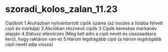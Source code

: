 # szoradi_kolos_zalan_11.23

Cipőbolt
1.Áruházban nyilvántartott cipők száma (az összes a listába felvett cipő és márkája)
2.Akcióban részvevő cipők
3 Cipők keresése márkanév alapján
4.Státusz ellenőrzés (Meg kell adni a cipő nevét és visszaadásra kerül, hogy raktáron van-e)
5.Három legdrágább cipő (a három legdrágább cipő nevét adja vissza)
